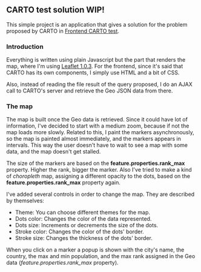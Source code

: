 ## CARTO test solution WIP!
This simple project is an application that gives a solution for the problem proposed by CARTO 
in [Frontend CARTO test](https://gist.github.com/xavijam/8bf55f5e4da51bc79d94d676a471f77b).

### Introduction
Everything is written using plain Javascript but the part that renders the map, where I'm 
 using [Leaflet 1.0.3](http://leafletjs.com/2017/01/23/leaflet-1.0.3.html). For the frontend, 
 since it's said that CARTO has its own components, I simply use HTML and a bit of CSS.
 
Also, instead of reading the file result of the query proposed, I do an AJAX call to CARTO's server and 
 retrieve the Geo JSON data from there.
 
### The map
The map is built once the Geo data is retrieved. Since it could have lot of information, I've decided
 to start with a medium zoom, because if not the map loads more slowly. Related to this, I paint the markers
 asynchronously, so the map is painted almost immediately, and the markers appears in intervals. This way
 the user doesn't have to wait to see a map with some data, and the map doesn't get stalled. 
 
The size of the markers are based on the **feature.properties.rank_max** property. Higher the rank, bigger the marker.
Also I've tried to make a kind of _choropleth_ map, assigning a different opacity to the dots, based on the 
**feature.properties.rank_max** property again.
 
I've added several controls in order to change the map. They are described by themselves:

* Theme: You can choose different themes for the map.
* Dots color: Changes the color of the data represented.
* Dots size: Increments or decrements the size of the dots.
* Stroke color: Changes the color of the dots' border.
* Stroke size: Changes the thickness of the dots' border.
 
When you click on a marker a popup is shown with the city's name, the country, the max and min population, and the 
max rank assigned in the Geo data (_feature.properties.rank_max_ property). 
 
 
 
 
